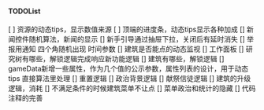 #### TODOList
[ ] 资源的动态tips，显示数值来源
[ ] 顶端的进度条，动态tips显示各种加成
[] 新闻控件随机算法，新闻的显示
[] 新手引导通过抽屉下拉，关闭后有延时消失 
[] 举报用通知 四个角随机出现 时间参数
[] 建筑是否能点的动态监视
[] 工作面板
[] 研究树有哪些，解锁逻辑完成响应新功能逻辑
[] 建筑有哪些，解锁逻辑
[] gameData新增一些属性，作为几个值的公示参数，属性列表的设计，用于动态tips 直接算法里处理
[] 重置逻辑
[] 政治背景逻辑
[] 献祭信徒逻辑
[] 建筑的升级逻辑，消耗
[] 不满足条件的时候建筑菜单不让点
[] 菜单政治和统计的隐藏
[] 代码注释的完善
